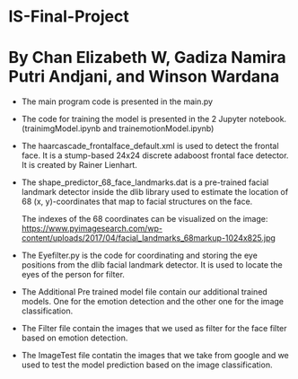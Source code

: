 # IS-Final-Project

# By Chan Elizabeth W, Gadiza Namira Putri Andjani, and Winson Wardana

- The main program code is presented in the main.py

- The code for training the model is presented in the 2 Jupyter notebook. (trainimgModel.ipynb and trainemotionModel.ipynb)

- The haarcascade_frontalface_default.xml is used to detect the frontal face. It is a stump-based 24x24 discrete adaboost frontal face detector. It is created by Rainer Lienhart.

- The shape_predictor_68_face_landmarks.dat is a pre-trained facial landmark detector inside the dlib library used to estimate the location of 68 (x, y)-coordinates that map to facial structures on the face.

     The indexes of the 68 coordinates can be visualized on the image: 
     https://www.pyimagesearch.com/wp-content/uploads/2017/04/facial_landmarks_68markup-1024x825.jpg

- The Eyefilter.py is the code for coordinating and storing the eye positions from the dlib facial landmark detector. It is used to locate the eyes of the person for filter.

- The Additional Pre trained model file contain our additional trained models. One for the emotion detection and the other one for the image classification.

- The Filter file contain the images that we used as filter for the face filter based on emotion detection.

- The ImageTest file contatin the images that we take from google and we used to test the model prediction based on the image classification.
